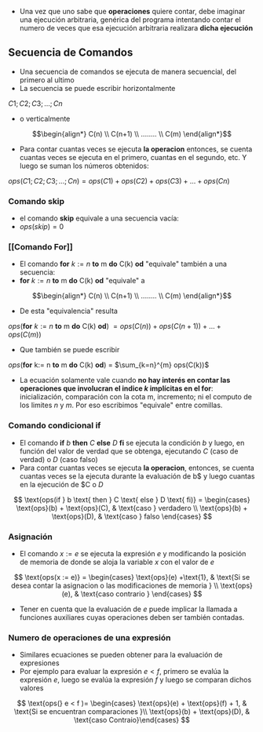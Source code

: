 -  Una vez que uno sabe que **operaciones** quiere contar, debe imaginar una ejecución arbitraria, genérica del programa intentando contar el numero de veces que esa ejecución arbitraria realizara **dicha ejecución** 

## Secuencia de Comandos
- Una secuencia de comandos se ejecuta de manera secuencial, del primero al ultimo
- La secuencia se puede escribir horizontalmente

$C1; C2; C3; ...; Cn$

- o verticalmente

$$\begin{align*}
C(n) \\
C(n+1) \\
........ \\
C(m)
\end{align*}$$

- Para contar cuantas veces se ejecuta **la operacion** entonces, se cuenta cuantas veces se ejecuta en el primero, cuantas en el segundo, etc. Y luego se suman los números obtenidos:

 $ops(C1; C2; C3; ...; Cn) = ops(C1) + ops(C2) + ops(C3) + ... + ops(Cn)$

### Comando skip
- el comando **skip** equivale a una secuencia vacía:
- $ops(skip) = 0$

### [[Comando For]]
- El comando **for** $k:= n$ **to** m **do** C(k) **od**  "equivale" también a una secuencia:
- **for** $k:= n$ **to** m **do** C(k) **od** "equivale" a

$$\begin{align*}
C(n) \\
C(n+1) \\
........ \\
C(m)
\end{align*}$$

- De esta "equivalencia" resulta 

$ops$(**for** $k:= n$ **to** m **do** C(k) **od**) $= ops(C(n)) + ops(C(n+1)) + ... + ops(C(m))$

- Que también se puede escribir 

$ops$(**for** k:= n **to** m **do** C(k) **od**) = $\sum_{k=n}^{m} ops(C(k))$

- La ecuación solamente vale cuando **no hay interés en contar las operaciones que involucran el indice $k$ implícitas en el for**: inicialización, comparación con la cota m, incremento; ni el computo de los limites $n$ y $m$. Por eso escribimos "equivale" entre comillas.

### Comando condicional if
- El comando **if** $b$ **then** $C$ **else** $D$ **fi** se ejecuta la condición $b$ y luego, en función del valor de verdad que se obtenga, ejecutando $C$ (caso de verdad) o $D$ (caso falso)
- Para contar cuantas veces se ejecuta **la operacion**, entonces, se cuenta cuantas veces se la ejecuta durante la evaluación de b$ y luego cuantas en la ejecución de $C o $D$

$$ \text{ops(if } b \text{ then } C \text{ else } D \text{ fi)} = \begin{cases} \text{ops}(b) + \text{ops}(C), & \text{caso } verdadero \\ \text{ops}(b) + \text{ops}(D), & \text{caso } falso \end{cases} $$

### Asignación
- El comando $x:= e$ se ejecuta la expresión $e$ y modificando la posición de memoria de donde se aloja la variable $x$ con el valor de  $e$

$$ \text{ops(x := e)} = \begin{cases} \text{ops}(e) +\text{1}, & \text{Si se desea contar la asignacion o las modificaciones de memoria } \\ \text{ops}(e), & \text{caso contrario } \end{cases} $$

- Tener en cuenta que la evaluación de $e$ puede implicar la llamada a funciones auxiliares cuyas operaciones deben ser también contadas.

### Numero de operaciones de una expresión 
- Similares ecuaciones se pueden obtener para la evaluación de expresiones
- Por ejemplo para evaluar la expresión $e<f$, primero se evalúa la expresión $e$, luego se evalúa la expresión $f$ y luego se comparan dichos valores

$$ \text{ops(} e < f )= \begin{cases} \text{ops}(e) + \text{ops}(f) + 1, & \text{Si se encuentran comparaciones }\\ \text{ops}(b) + \text{ops}(D), & \text{caso Contraio}\end{cases} $$
